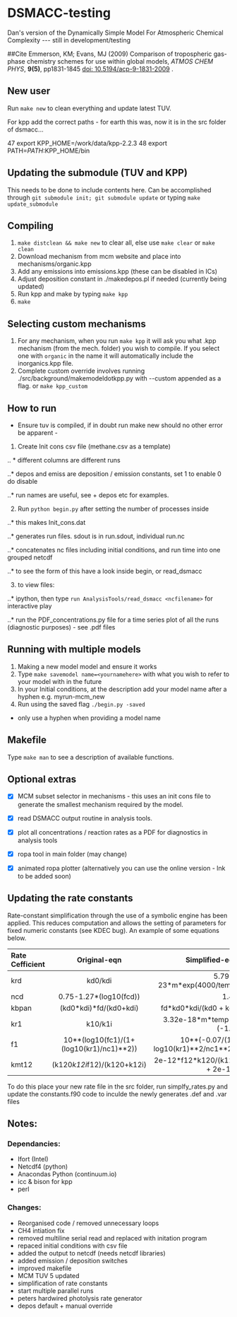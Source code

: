 # DSMACC-testing
Dan's version of the Dynamically Simple Model For Atmospheric Chemical Complexity --- still in development/testing

##Cite
Emmerson, KM; Evans, MJ (2009) Comparison of tropospheric gas-phase
chemistry schemes for use within global models, *ATMOS CHEM PHYS*,
**9(5)**, pp1831-1845 [doi:
10.5194/acp-9-1831-2009](http://dx.doi.org/10.5194/acp-9-1831-2009) .

## New user
Run `make new` to clean everything and update latest TUV.

For kpp add the correct paths - for earth this was, now it is in the src folder of dsmacc...

 47 export KPP_HOME=/work/data/kpp-2.2.3
 48 export PATH=$PATH:$KPP_HOME/bin

## Updating the submodule (TUV and KPP)
This needs to be done to include contents here. 
Can be accomplished through `git submodule init;
git submodule update` or typing `make update_submodule`

## Compiling 
1. `make distclean && make new` to clear all, else use `make clear` or `make clean` 
2. Download mechanism from mcm website and place into mechanisms/organic.kpp
3. Add any emissions into emissions.kpp (these can be disabled in ICs)
4. Adjust deposition constant in ./makedepos.pl if needed (currently being updated)
5. Run kpp and make by typing `make kpp`
6. `make`

## Selecting custom mechanisms
1. For any mechanism, when you run `make kpp` it will ask you what .kpp mechanism (from the mech. folder) you wish to compile. If you select one with `organic` in the name it will automatically include the inorganics.kpp file. 
2. Complete custom override involves running ./src/background/makemodeldotkpp.py with --custom appended as a flag. or `make kpp_custom` 


## How to run
- Ensure tuv is compiled, if in doubt run make new should no other error be apparent -

1. Create Init cons csv file (methane.csv as a template) 
 
 .. * different columns are different runs
 
 ..* depos and emiss are deposition / emission constants, set 1 to enable 0 do disable 

 ..* run names are useful, see + depos etc for examples. 

2. Run `python begin.py` after setting the number of processes inside

..* this makes Init_cons.dat

..* generates run files. sdout is in run.sdout, individual run.nc

..* concatenates nc files including initial conditions, and run time into one grouped netcdf

..* to see the form of this have a look inside begin, or read_dsmacc

3. to view files:

..* ipython, then type `run AnalysisTools/read_dsmacc <ncfilename>` for interactive play

..* run the PDF_concentrations.py file for a time series plot of all the runs (diagnostic purposes) - see .pdf files

## Running with multiple models
1. Making a new model model and ensure it works
2. Type `make savemodel name=<yournamehere>` with what you wish to refer to your model with in the future
3. In your Initial conditions, at the description add your model name after a hyphen e.g. myrun-mcm_new
4. Run using the saved flag `./begin.py -saved`

* only use a hyphen when providing a model name



## Makefile
Type `make man` to see a description of available functions.


## Optional extras
- [x] MCM subset selector in mechanisms - this uses an init cons file to generate the smallest mechanism required by the model.
- [x] read DSMACC output routine in analysis tools.
- [x] plot all concentrations / reaction rates as a PDF for diagnostics in analysis tools
- [x] ropa tool in main folder (may change)
- [x] animated ropa plotter (alternatively you can use the online version - lnk to be added soon)


## Updating the rate constants
Rate-constant simplification through the use of a symbolic engine has been applied. This reduces computation and allows the setting of  parameters for fixed numeric constants (see KDEC bug). An example of some equations below.

| Rate Cefficient | Original-eqn | Simplified-eqn |
| :---         |     :---:      |          ---: |
| krd   |  kd0/kdi    |   5.79e\-23\*m\*exp(4000\/temp) |
|  ncd  |   0.75-1.27*(log10(fcd))  | 1.41   |
|  kbpan  |  (kd0*kdi)*fd/(kd0+kdi) |  fd\*kd0\*kdi\/(kd0 + kdi)  |
|  kr1  |   k10/k1i  |  3.32e\-18\*m\*temp\*\*(\-1.3)  |
|  f1  |   	10**(log10(fc1)/(1+(log10(kr1)/nc1)**2))  | 10\*\*(-0.07\/(1 + log10(kr1)\*\*2\/nc1**2))   |
|  kmt12  |    (k120*k12i*f12)/(k120+k12i) |  2e\-12\*f12\*k120\/(k120 + 2e\-12)  |


To do this place your new rate file in the src folder, run simplfy_rates.py and update the constants.f90 code to inculde the newly generates .def and .var files

## Notes:

### Dependancies:
+ Ifort (Intel)
+ Netcdf4 (python)
+ Anacondas Python (continuum.io)
+ icc & bison for kpp
+ perl


### Changes:
+ Reorganised code / removed unnecessary loops
+ CH4 intiation fix 
+ removed multiline serial read and replaced with initation program 
+ repaced initial conditions with csv file
+ added the output to netcdf (needs netcdf libraries)
+ added emission / deposition switches
+ improved makefile 
+ MCM TUV 5 updated
+ simplification of rate constants
+ start multiple parallel runs
+ peters hardwired photolysis rate generator
+ depos default + manual override
